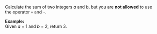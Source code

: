 <p><p>Calculate the sum of two integers <i>a</i> and <i>b</i>, but you are <b>not allowed</b> to use the operator <code>+</code> and <code>-</code>.</p>

<p><b>Example:</b><br />
Given <i>a</i> = 1 and <i>b</i> = 2, return 3.
</p>